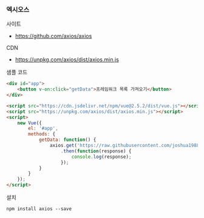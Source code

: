 ### 엑시오스
사이트
- https://github.com/axios/axios

CDN
- https://unpkg.com/axios/dist/axios.min.js

샘플 코드
~~~html
<div id="app">
    <button v-on:click="getData">프레임워크 목록 가져오기</button>
</div>

<script src="https://cdn.jsdelivr.net/npm/vue@2.5.2/dist/vue.js"></script>
<script src="https://unpkg.com/axios/dist/axios.min.js"></script>
<script>
    new Vue({
        el: '#app',
        methods: {
            getData: function() {
                axios.get('https://raw.githubusercontent.com/joshua1988/doit-vuejs/master/data/demo.json')
                    .then(function(response) {
                        console.log(response);
                    });
            }
        }
    });
</script>
~~~

설치
```
npm install axios --save
```
